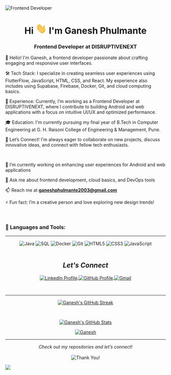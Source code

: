 <!----------------------------------- Heading Section ------------------------------------> <img src="https://camo.githubusercontent.com/fe036730cd3a294b1009c646183c70bbf1d2d17f2c03490f13e6d00dfe96ec78/68747470733a2f2f64657a696e65627261696e7a2e636f6d2f696d616765732f7765622d646573696e2d6769662e676966" alt="Frontend Developer" /> <h1 align="center"> Hi <img src="https://raw.githubusercontent.com/ABSphreak/ABSphreak/master/gifs/Hi.gif" width="35"> I'm Ganesh Phulmante <h3 align="center">Frontend Developer at DISRUPTIVENEXT</h3> </h1> <!----------------------------------- About Section ----------------------------> <p>👋 Hello! I'm Ganesh, a frontend developer passionate about crafting engaging and responsive user interfaces.
🛠️ Tech Stack: I specialize in creating seamless user experiences using FlutterFlow, JavaScript, HTML, CSS, and React. My experience also includes using Supabase, Firebase, Docker, Git, and cloud computing basics.

🚀 Experience: Currently, I’m working as a Frontend Developer at DISRUPTIVENEXT, where I contribute to building Android and web applications with a focus on intuitive UI/UX and optimized performance.

🎓 Education: I'm currently pursuing my final year of B.Tech in Computer Engineering at G. H. Raisoni College of Engineering & Management, Pune.

💬 Let’s Connect! I'm always eager to collaborate on new projects, discuss innovative ideas, and connect with fellow tech enthusiasts.</p> <br>

🔭 I’m currently working on enhancing user experiences for Android and web applications

💬 Ask me about frontend development, cloud basics, and DevOps tools

📫 Reach me at <b>ganeshphulmante2003@gmail.com</b>

⚡ Fun fact: I’m a creative person and love exploring new design trends!

<br> <!----------------------------------- Technical Tools Section ----------------------------------------> <h3> 🚀 Languages and Tools:</h3> <hr /> <div align="center"> <img src="https://img.shields.io/badge/Java-ED8B00?style=for-the-badge&logo=java&logoColor=white" alt="Java" align="center"> <img src="https://img.shields.io/badge/SQL-4479A1?style=for-the-badge&logo=postgresql&logoColor=white" alt="SQL" align="center"> <img src="https://img.shields.io/badge/Docker-2496ED?style=for-the-badge&logo=docker&logoColor=white" alt="Docker" align="center"> <img src="https://img.shields.io/badge/Git-f44d27?style=for-the-badge&logo=git&logoColor=white" alt="Git" align="center"> <img src="https://img.shields.io/badge/HTML5-E34F26?style=for-the-badge&logo=html5&logoColor=white" alt="HTML5" align="center"> <img src="https://img.shields.io/badge/CSS3-1572B6?style=for-the-badge&logo=css3&logoColor=white" alt="CSS3" align="center"> <img src="https://img.shields.io/badge/JavaScript-F7DF1E?style=for-the-badge&logo=javascript&logoColor=black" alt="JavaScript" align="center"> </div> <br> <!----------------------------------- Social Media Links Section ------------------------------------> <div align="center"> <h2><i> Let's Connect</i></h2> <p align="center"> <a href="https://www.linkedin.com/in/ganesh-phulmante-0985b924a/"> <img align="center" src="https://img.shields.io/badge/LinkedIn-0077B5?style=for-the-badge&logo=linkedin&logoColor=white" alt="LinkedIn Profile" /> </a> <a href="https://github.com/ganeshphulmante2003"> <img align="center" src="https://img.shields.io/badge/GitHub-100000?style=for-the-badge&logo=github&logoColor=white" alt="GitHub Profile" /> </a> <a href="mailto:ganeshphulmante2003@gmail.com"> <img align="center" src="https://img.shields.io/badge/Gmail-D14836?style=for-the-badge&logo=gmail&logoColor=white" alt="Gmail" /> </a> </p> </div> <br> <hr /> <!------------------------------------- GitHub Status Section --------------------------------> <p align="center"> <a href="https://github.com/ganeshphulmante2003/github-readme-streak-stats"> <img title="🔥 Get streak stats for your profile at git.io/streak-stats" alt="Ganesh's GitHub Streak" src="https://github-readme-streak-stats.herokuapp.com/?user=ganeshphulmante2003&theme=black-ice&hide_border=true&stroke=0000&background=060A0CD0"/> </a> </p> <br/> <p align="center"> <a href="https://github-stats-alpha.vercel.app/api?username=ganeshphulmante2003"><img alt="Ganesh's GitHub Stats" src="https://github-stats-alpha.vercel.app/api?username=ganeshphulmante2003" /></a> </p> <p align="center"> <a href="https://github.com/ganeshphulmante2003"><img src="https://github-profile-trophy.vercel.app/?username=ganeshphulmante2003&margin-w=5&theme=radical" alt="Ganesh" /></a> </p> </div> <!--------------------------------------------------------- Thanks Part -------------------------------------------------------> <hr> <p align="center"> <i>Check out my repositories and let’s connect!</i><br><br> <img alt="Thank You!" title="Thank You" src="https://img.shields.io/badge/Thank-You-ff69b4.svg"/> </p> <img src="https://raw.githubusercontent.com/Trilokia/Trilokia/379277808c61ef204768a61bbc5d25bc7798ccf1/bottom_header.svg" />






